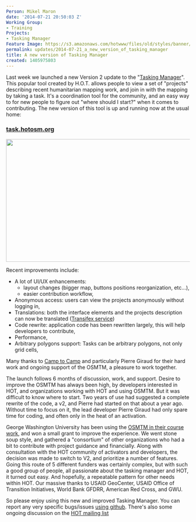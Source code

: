 ```yaml
---
Person: Mikel Maron
date: '2014-07-21 20:50:03 Z'
Working Group:
- Training
Projects:
- Tasking Manager
Feature Image: https://s3.amazonaws.com/hotwww/files/old/styles/banner/public/task_manager_v2_screenshot_CAR_example.png
permalink: updates/2014-07-21_a_new_version_of_tasking_manager
title: A new version of Tasking Manager
created: 1405975803
---
```

Last week we launched a new Version 2 update to the "<a href="http://tasks.hotosm.org">Tasking Manager</a>". This popular tool created by H.O.T.  allows people to view a set of "projects" describing recent humanitarian mapping work, and join in with the mapping by taking a task. It's a coordination tool for the community, and an easy way to for new people to figure out "where should I start?" when it comes to contributing. The new version of this tool is up and running now at the usual home:

<h3><a href="http://tasks.hotosm.org">task.hotosm.org</a></h3>

<img class="image-large" title="Task Manager V2 Screenshot showing the latest project in CAR" src="https://s3.amazonaws.com/hotwww/files/old/styles/large/public/task_manager_v2_screenshot_CAR_example.png?itok=Q35ytxKl" alt="" width="510" height="336">

Recent improvements include:
<ul><li>A lot of UI/UX enhancements:
  <ul>
  <li>layout changes (bigger map, buttons positions reorganization, etc...),</li>
  <li>easier contribution workflow,</li>
  </ul></li>
<li>Anonymous access: users can view the projects anonymously without logging in,</li>
<li>Translations: both the interface elements and the projects description can now be translated (<a href="https://www.transifex.com/projects/p/osm-tasking-manager2/">Transifex service</a>)</li>
<li>Code rewrite: application code has been rewritten largely, this will help developers to contribute,</li>
<li>Performance,</li>
<li>Arbitrary polygons support: Tasks can be arbitrary polygons, not only grid cells,</li>
</ul>

Many thanks to <a href="http://www.camptocamp.com/">Camp to Camp</a> and particularly Pierre Giraud for their hard work and ongoing support of the OSMTM, a pleasure to work together.

The launch follows 6 months of discussion, work, and support. Desire to improve the OSMTM has always been high, by developers interested in HOT, and organizations working with HOT and using OSMTM. But it was difficult to know where to start. Two years of use had suggested a complete rewrite of the code, a v2, and Pierre had started on that about a year ago. Without time to focus on it, the lead developer Pierre Giraud had only spare time for coding, and often only in the heat of an activation. 

George Washington University has been using the <a href="http://stateofthemap.us/session/osm-in-the-classroom/">OSMTM in their course work</a>, and won a small grant to improve the experience. We went stone soup style, and gathered a "consortium" of other organizations who had a bit to contribute with project guidance and financially. Along with consultation with the HOT community of activators and developers, the decision was made to switch to V2, and prioritize a number of features. Going this route of 5 different funders was certainly complex, but with such a good group of people, all passionate about the tasking manager and HOT, it turned out easy. And hopefully, a repeatable pattern for other needs within HOT. Our massive thanks to USAID GeoCenter, USAID Office of Transition Initiatives, World Bank GFDRR, American Red Cross, and GWU.

So please enjoy using this new and improved Tasking Manager. You can report any very specific bugs/issues <a href="http://github.com/hotosm/osm-tasking-manager2">using github</a>. There's also some ongoing discussion on the <a href="https://lists.openstreetmap.org/listinfo/hot">HOT mailing list</a>
